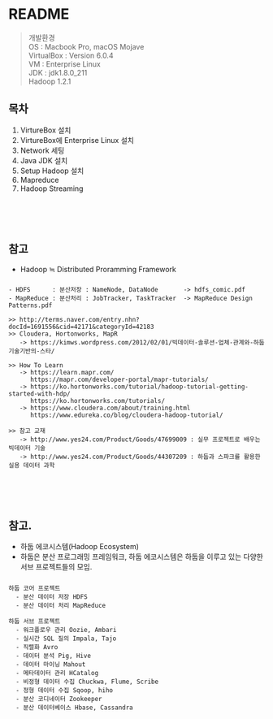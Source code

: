 # README
> 개발환경<br> 
> OS : Macbook Pro, macOS Mojave<br>
> VirtualBox : Version 6.0.4<br>
> VM : Enterprise Linux<br>
> JDK : jdk1.8.0_211<br>
> Hadoop 1.2.1

## 목차
1. VirtureBox 설치
2. VirtureBox에 Enterprise Linux 설치
3. Network 세팅
4. Java JDK 설치
5. Setup Hadoop 설치
6. Mapreduce
7. Hadoop Streaming

<br>
<br>
<br>

## 참고
* Hadoop ≒ Distributed Proramming Framework 
###
    - HDFS      : 분산저장 : NameNode, DataNode       -> hdfs_comic.pdf
    - MapReduce : 분산처리 : JobTracker, TaskTracker  -> MapReduce Design Patterns.pdf

    >> http://terms.naver.com/entry.nhn?docId=1691556&cid=42171&categoryId=42183
    >> Cloudera, Hortonworks, MapR
       -> https://kimws.wordpress.com/2012/02/01/빅데이터-솔루션-업체-관계와-하둡기술기반의-스타/

    >> How To Learn
       -> https://learn.mapr.com/
          https://mapr.com/developer-portal/mapr-tutorials/
       -> https://ko.hortonworks.com/tutorial/hadoop-tutorial-getting-started-with-hdp/
          https://ko.hortonworks.com/tutorials/
       -> https://www.cloudera.com/about/training.html
          https://www.edureka.co/blog/cloudera-hadoop-tutorial/

    >> 참고 교재
       -> http://www.yes24.com/Product/Goods/47699009 : 실무 프로젝트로 배우는 빅데이터 기술
       -> http://www.yes24.com/Product/Goods/44307209 : 하둡과 스파크를 활용한 실용 데이터 과학 

<br>
<br>
<br>

## 참고.
* 하둡 에코시스템(Hadoop Ecosystem)
* 하둡은 분산 프로그래밍 프레임워크, 하둡 에코시스템은 하둡을 이루고 있는 다양한 서브 프로젝트들의 모임.
###
    하둡 코어 프로젝트
      - 분산 데이터 저장 HDFS
      - 분산 데이터 처리 MapReduce
        
    하둡 서브 프로젝트
      - 워크플로우 관리 Oozie, Ambari
      - 실시간 SQL 질의 Impala, Tajo
      - 직렬화 Avro
      - 데이터 분석 Pig, Hive
      - 데이터 마이닝 Mahout
      - 메타데이터 관리 HCatalog
      - 비정형 데이터 수집 Chuckwa, Flume, Scribe
      - 정형 데이터 수집 Sqoop, hiho
      - 분산 코디네이터 Zookeeper
      - 분산 데이터베이스 Hbase, Cassandra
